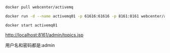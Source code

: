 ``` bash  
docker pull webcenter/activemq  

docker run -d --name activemq01 -p 61616:61616 -p 8161:8161 webcenter/activemq

docker start activemq01  


```  
 
[http://localhost:8161/admin/topics.jsp](http://localhost:8161/admin/topics.jsp)  

用户名和密码都是:admin  
